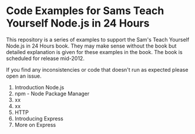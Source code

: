 # Code Examples for Sams Teach Yourself Node.js in 24 Hours

This repository is a series of examples to support the Sam's Teach Yourself Node.js in 24 Hours book. They may make sense without the book but detailed explanation is given for these examples in the book. The book is scheduled for release mid-2012.

If you find any inconsistencies or code that doesn't run as expected please open an issue.

1. Introduction Node.js
2. npm - Node Package Manager
3. xx
4. xx
5. HTTP
6. Introducing Express
7. More on Express

